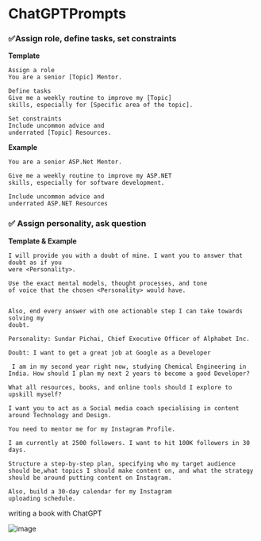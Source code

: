 # ChatGPTPrompts

### ✅Assign role, define tasks, set constraints

**Template**
```
Assign a role
You are a senior [Topic] Mentor. 

Define tasks
Give me a weekly routine to improve my [Topic]
skills, especially for [Specific area of the topic]. 

Set constraints
Include uncommon advice and
underrated [Topic] Resources.
```
**Example**
```
You are a senior ASP.Net Mentor. 

Give me a weekly routine to improve my ASP.NET
skills, especially for software development. 

Include uncommon advice and
underrated ASP.NET Resources
```

### ✅ Assign personality, ask question

**Template & Example**
```
I will provide you with a doubt of mine. I want you to answer that doubt as if you
were <Personality>. 

Use the exact mental models, thought processes, and tone
of voice that the chosen <Personality> would have.


Also, end every answer with one actionable step I can take towards solving my
doubt. 

Personality: Sundar Pichai, Chief Executive Officer of Alphabet Inc. 

Doubt: I want to get a great job at Google as a Developer

 I am in my second year right now, studying Chemical Engineering in India. How should I plan my next 2 years to become a good Developer? 

What all resources, books, and online tools should I explore to upskill myself?
```
```
I want you to act as a Social media coach specialising in content around Technology and Design. 

You need to mentor me for my Instagram Profile. 

I am currently at 2500 followers. I want to hit 100K followers in 30 days. 

Structure a step-by-step plan, specifying who my target audience should be,what topics I should make content on, and what the strategy should be around putting content on Instagram. 

Also, build a 30-day calendar for my Instagram
uploading schedule.
```


writing a book with ChatGPT

![image](https://github.com/kuldeepjambhulkar/ChatGPTPrompts/assets/89466207/4cbf1c6a-1eb0-416d-9b75-8b510fd3fdd7)
